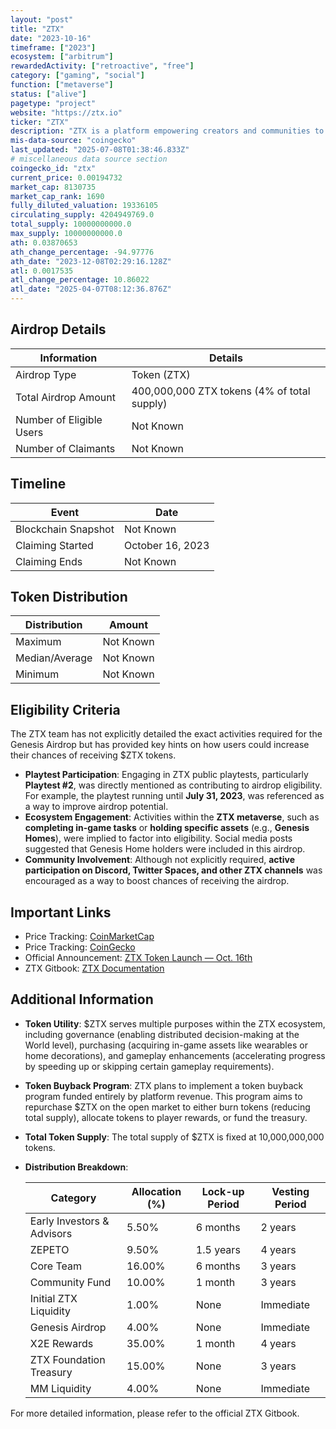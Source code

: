 ```yaml
---
layout: "post"
title: "ZTX"
date: "2023-10-16"
timeframe: ["2023"]
ecosystem: ["arbitrum"]
rewardedActivity: ["retroactive", "free"]
category: ["gaming", "social"]
function: ["metaverse"]
status: ["alive"]
pagetype: "project"
website: "https://ztx.io"
ticker: "ZTX"
description: "ZTX is a platform empowering creators and communities to build, play, and earn within a metaverse ecosystem."
mis-data-source: "coingecko"
last_updated: "2025-07-08T01:38:46.833Z"
# miscellaneous data source section
coingecko_id: "ztx"
current_price: 0.00194732
market_cap: 8130735
market_cap_rank: 1690
fully_diluted_valuation: 19336105
circulating_supply: 4204949769.0
total_supply: 10000000000.0
max_supply: 10000000000.0
ath: 0.03870653
ath_change_percentage: -94.97776
ath_date: "2023-12-08T02:29:16.128Z"
atl: 0.0017535
atl_change_percentage: 10.86022
atl_date: "2025-04-07T08:12:36.876Z"
---
```


## Airdrop Details

| Information              | Details                                     |
| ------------------------ | ------------------------------------------- |
| Airdrop Type             | Token (ZTX)                                 |
| Total Airdrop Amount     | 400,000,000 ZTX tokens (4% of total supply) |
| Number of Eligible Users | Not Known                                   |
| Number of Claimants      | Not Known                                   |

## Timeline

| Event               | Date             |
| ------------------- | ---------------- |
| Blockchain Snapshot | Not Known        |
| Claiming Started    | October 16, 2023 |
| Claiming Ends       | Not Known        |

## Token Distribution

| Distribution   | Amount    |
| -------------- | --------- |
| Maximum        | Not Known |
| Median/Average | Not Known |
| Minimum        | Not Known |

## Eligibility Criteria

The ZTX team has not explicitly detailed the exact activities required for the Genesis Airdrop but has provided key hints on how users could increase their chances of receiving $ZTX tokens.
- **Playtest Participation**: Engaging in ZTX public playtests, particularly **Playtest #2**, was directly mentioned as contributing to airdrop eligibility. For example, the playtest running until **July 31, 2023**, was referenced as a way to improve airdrop potential.
- **Ecosystem Engagement**: Activities within the **ZTX metaverse**, such as **completing in-game tasks** or **holding specific assets** (e.g., **Genesis Homes**), were implied to factor into eligibility. Social media posts suggested that Genesis Home holders were included in this airdrop.
- **Community Involvement**: Although not explicitly required, **active participation on Discord, Twitter Spaces, and other ZTX channels** was encouraged as a way to boost chances of receiving the airdrop.

## Important Links

- Price Tracking: [CoinMarketCap](https://coinmarketcap.com/currencies/ztx)
- Price Tracking: [CoinGecko](https://www.coingecko.com/en/coins/ztx)
- Official Announcement: [ZTX Token Launch — Oct. 16th](https://medium.com/ztx-official/ztx-token-launch-oct-16th-44324ecb935d)
- ZTX Gitbook: [ZTX Documentation](https://docs.ztx.io)

## Additional Information

- **Token Utility**: $ZTX serves multiple purposes within the ZTX ecosystem, including governance (enabling distributed decision-making at the World level), purchasing (acquiring in-game assets like wearables or home decorations), and gameplay enhancements (accelerating progress by speeding up or skipping certain gameplay requirements).

- **Token Buyback Program**: ZTX plans to implement a token buyback program funded entirely by platform revenue. This program aims to repurchase $ZTX on the open market to either burn tokens (reducing total supply), allocate tokens to player rewards, or fund the treasury.

- **Total Token Supply**: The total supply of $ZTX is fixed at 10,000,000,000 tokens.

- **Distribution Breakdown**:

  | Category                   | Allocation (%) | Lock-up Period | Vesting Period |
  | -------------------------- | -------------- | -------------- | -------------- |
  | Early Investors & Advisors | 5.50%          | 6 months       | 2 years        |
  | ZEPETO                     | 9.50%          | 1.5 years      | 4 years        |
  | Core Team                  | 16.00%         | 6 months       | 3 years        |
  | Community Fund             | 10.00%         | 1 month        | 3 years        |
  | Initial ZTX Liquidity      | 1.00%          | None           | Immediate      |
  | Genesis Airdrop            | 4.00%          | None           | Immediate      |
  | X2E Rewards                | 35.00%         | 1 month        | 4 years        |
  | ZTX Foundation Treasury    | 15.00%         | None           | 3 years        |
  | MM Liquidity               | 4.00%          | None           | Immediate      |

For more detailed information, please refer to the official ZTX Gitbook.